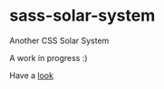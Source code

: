 # sass-solar-system
Another CSS Solar System

A work in progress :)

Have a <a href="http://htmlpreview.github.io/?https://github.com/spaldos/sass-solar-system/blob/master/index.html">look</a>
